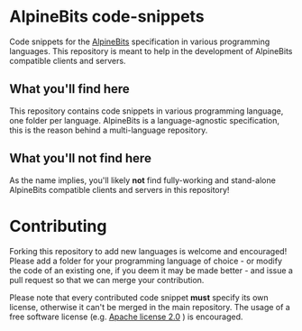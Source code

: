 AlpineBits code-snippets
========================

Code snippets for the [AlpineBits](http://www.alpinebits.org) specification in various programming languages. This repository is meant to help in the development of AlpineBits compatible clients and servers.

What you'll find here
---------------------
This repository contains code snippets in various programming language, one folder per language. AlpineBits is a language-agnostic specification, this is the reason behind a multi-language repository.

What you'll not find here
-------------------------
As the name implies, you'll likely **not** find fully-working and stand-alone AlpineBits compatible clients and servers in this repository!


Contributing
============

Forking this repository to add new languages is welcome and encouraged! Please add a folder for your programming language of choice - or modify the code of an existing one, if you deem it may be made better - and issue a pull request so that we can merge your contribution.

Please note that every contributed code snippet **must** specify its own license, otherwise it can't be merged in the main repository. The usage of a free software license (e.g. [Apache license 2.0](http://www.apache.org/licenses/LICENSE-2.0.html) ) is encouraged.
